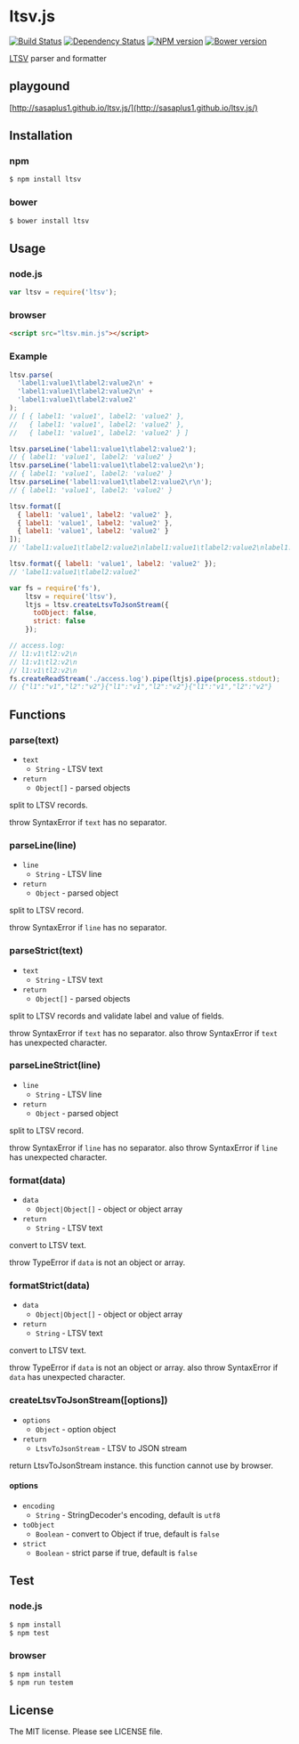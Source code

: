 # ltsv.js

[![Build Status](https://travis-ci.org/sasaplus1/ltsv.js.svg)](https://travis-ci.org/sasaplus1/ltsv.js)
[![Dependency Status](https://gemnasium.com/sasaplus1/ltsv.js.svg)](https://gemnasium.com/sasaplus1/ltsv.js)
[![NPM version](https://badge.fury.io/js/ltsv.svg)](http://badge.fury.io/js/ltsv)
[![Bower version](https://badge.fury.io/bo/ltsv.svg)](http://badge.fury.io/bo/ltsv)

[LTSV](http://ltsv.org/) parser and formatter

## playgound

[http://sasaplus1.github.io/ltsv.js/](http://sasaplus1.github.io/ltsv.js/)

## Installation

### npm

```sh
$ npm install ltsv
```

### bower

```sh
$ bower install ltsv
```

## Usage

### node.js

```js
var ltsv = require('ltsv');
```

### browser

```html
<script src="ltsv.min.js"></script>
```

### Example

```js
ltsv.parse(
  'label1:value1\tlabel2:value2\n' +
  'label1:value1\tlabel2:value2\n' +
  'label1:value1\tlabel2:value2'
);
// [ { label1: 'value1', label2: 'value2' },
//   { label1: 'value1', label2: 'value2' },
//   { label1: 'value1', label2: 'value2' } ]

ltsv.parseLine('label1:value1\tlabel2:value2');
// { label1: 'value1', label2: 'value2' }
ltsv.parseLine('label1:value1\tlabel2:value2\n');
// { label1: 'value1', label2: 'value2' }
ltsv.parseLine('label1:value1\tlabel2:value2\r\n');
// { label1: 'value1', label2: 'value2' }

ltsv.format([
  { label1: 'value1', label2: 'value2' },
  { label1: 'value1', label2: 'value2' },
  { label1: 'value1', label2: 'value2' }
]);
// 'label1:value1\tlabel2:value2\nlabel1:value1\tlabel2:value2\nlabel1:value1\tlabel2:value2'

ltsv.format({ label1: 'value1', label2: 'value2' });
// 'label1:value1\tlabel2:value2'
```

```js
var fs = require('fs'),
    ltsv = require('ltsv'),
    ltjs = ltsv.createLtsvToJsonStream({
      toObject: false,
      strict: false
    });

// access.log:
// l1:v1\tl2:v2\n
// l1:v1\tl2:v2\n
// l1:v1\tl2:v2\n
fs.createReadStream('./access.log').pipe(ltjs).pipe(process.stdout);
// {"l1":"v1","l2":"v2"}{"l1":"v1","l2":"v2"}{"l1":"v1","l2":"v2"}
```

## Functions

### parse(text)

* `text`
  * `String` - LTSV text
* `return`
  * `Object[]` - parsed objects

split to LTSV records.

throw SyntaxError if `text` has no separator.

### parseLine(line)

* `line`
  * `String` - LTSV line
* `return`
  * `Object` - parsed object

split to LTSV record.

throw SyntaxError if `line` has no separator.

### parseStrict(text)

* `text`
  * `String` - LTSV text
* `return`
  * `Object[]` - parsed objects

split to LTSV records and validate label and value of fields.

throw SyntaxError if `text` has no separator.
also throw SyntaxError if `text` has unexpected character.

### parseLineStrict(line)

* `line`
  * `String` - LTSV line
* `return`
  * `Object` - parsed object

split to LTSV record.

throw SyntaxError if `line` has no separator.
also throw SyntaxError if `line` has unexpected character.

### format(data)

* `data`
  * `Object|Object[]` - object or object array
* `return`
  * `String` - LTSV text

convert to LTSV text.

throw TypeError if `data` is not an object or array.

### formatStrict(data)

* `data`
  * `Object|Object[]` - object or object array
* `return`
  * `String` - LTSV text

convert to LTSV text.

throw TypeError if `data` is not an object or array.
also throw SyntaxError if `data` has unexpected character.

### createLtsvToJsonStream([options])

* `options`
  * `Object` - option object
* `return`
  * `LtsvToJsonStream` - LTSV to JSON stream

return LtsvToJsonStream instance. this function cannot use by browser.

#### options

* `encoding`
  * `String` - StringDecoder's encoding, default is `utf8`
* `toObject`
  * `Boolean` - convert to Object if true, default is `false`
* `strict`
  * `Boolean` - strict parse if true, default is `false`

## Test

### node.js

```sh
$ npm install
$ npm test
```

### browser

```sh
$ npm install
$ npm run testem
```

## License

The MIT license. Please see LICENSE file.
